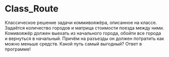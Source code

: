 # Class_Route
Классическое решение задачи коммивояжёра, описанное на классе.
Задаётся количество городов и матрица стоимости поезда между ними. 
Комивояжёр должен выехать из начального города, обойти все города и вернуться в начальный.
Причём на разъезды он должен потратить как можно меньше средств.
Какой путь самый выгодный? Ответ в программе!
